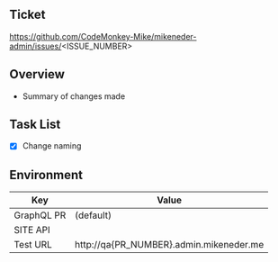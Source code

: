 ## Ticket

https://github.com/CodeMonkey-Mike/mikeneder-admin/issues/<ISSUE_NUMBER>

## Overview

- Summary of changes made

## Task List

- [x] Change naming

## Environment

| Key         | Value                                        |
| ----------- | --------------------------------------       |
| GraphQL PR  | (default)                                    |
| SITE API    |                                              |
| Test URL    | http://qa{PR_NUMBER}.admin.mikeneder.me   |
